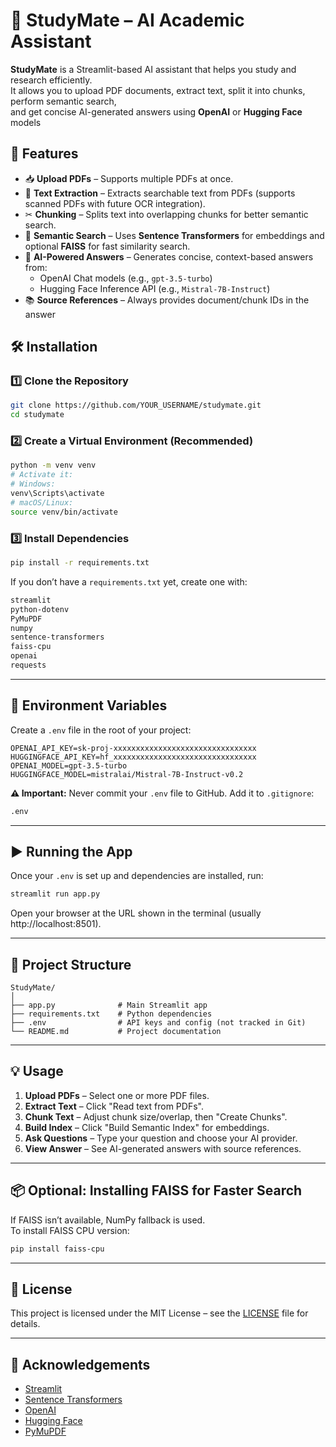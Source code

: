 # 📘 StudyMate – AI Academic Assistant

**StudyMate** is a Streamlit-based AI assistant that helps you study and research efficiently.  
It allows you to upload PDF documents, extract text, split it into chunks, perform semantic search,  
and get concise AI-generated answers using **OpenAI** or **Hugging Face** models

## 🚀 Features
- 📥 **Upload PDFs** – Supports multiple PDFs at once.
- 📄 **Text Extraction** – Extracts searchable text from PDFs (supports scanned PDFs with future OCR integration).
- ✂ **Chunking** – Splits text into overlapping chunks for better semantic search.
- 🔎 **Semantic Search** – Uses **Sentence Transformers** for embeddings and optional **FAISS** for fast similarity search.
- 🤖 **AI-Powered Answers** – Generates concise, context-based answers from:
  - OpenAI Chat models (e.g., `gpt-3.5-turbo`)
  - Hugging Face Inference API (e.g., `Mistral-7B-Instruct`)
- 📚 **Source References** – Always provides document/chunk IDs in the answer

## 🛠 Installation

### 1️⃣ Clone the Repository
```bash
git clone https://github.com/YOUR_USERNAME/studymate.git
cd studymate
```

### 2️⃣ Create a Virtual Environment (Recommended)
```bash
python -m venv venv
# Activate it:
# Windows:
venv\Scripts\activate
# macOS/Linux:
source venv/bin/activate
```

### 3️⃣ Install Dependencies
```bash
pip install -r requirements.txt
```

If you don’t have a `requirements.txt` yet, create one with:
```txt
streamlit
python-dotenv
PyMuPDF
numpy
sentence-transformers
faiss-cpu
openai
requests
```

---

## 🔑 Environment Variables

Create a `.env` file in the root of your project:

```env
OPENAI_API_KEY=sk-proj-xxxxxxxxxxxxxxxxxxxxxxxxxxxxxxxx
HUGGINGFACE_API_KEY=hf_xxxxxxxxxxxxxxxxxxxxxxxxxxxxxxxx
OPENAI_MODEL=gpt-3.5-turbo
HUGGINGFACE_MODEL=mistralai/Mistral-7B-Instruct-v0.2
```

**⚠ Important:** Never commit your `.env` file to GitHub. Add it to `.gitignore`:
```txt
.env
```

---

## ▶ Running the App

Once your `.env` is set up and dependencies are installed, run:
```bash
streamlit run app.py
```

Open your browser at the URL shown in the terminal (usually http://localhost:8501).

---

## 📂 Project Structure
```
StudyMate/
│
├── app.py              # Main Streamlit app
├── requirements.txt    # Python dependencies
├── .env                # API keys and config (not tracked in Git)
└── README.md           # Project documentation
```

---

## 💡 Usage
1. **Upload PDFs** – Select one or more PDF files.
2. **Extract Text** – Click "Read text from PDFs".
3. **Chunk Text** – Adjust chunk size/overlap, then "Create Chunks".
4. **Build Index** – Click "Build Semantic Index" for embeddings.
5. **Ask Questions** – Type your question and choose your AI provider.
6. **View Answer** – See AI-generated answers with source references.

---

## 📦 Optional: Installing FAISS for Faster Search
If FAISS isn’t available, NumPy fallback is used.  
To install FAISS CPU version:
```bash
pip install faiss-cpu
```

---

## 📜 License
This project is licensed under the MIT License – see the [LICENSE](LICENSE) file for details.

---

## 🙌 Acknowledgements
- [Streamlit](https://streamlit.io/)
- [Sentence Transformers](https://www.sbert.net/)
- [OpenAI](https://platform.openai.com/)
- [Hugging Face](https://huggingface.co/)
- [PyMuPDF](https://pymupdf.readthedocs.io/)
